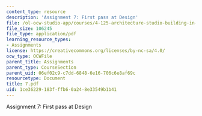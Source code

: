 ```yaml
---
content_type: resource
description: 'Assignment 7: First pass at Design'
file: /ol-ocw-studio-app/courses/4-125-architecture-studio-building-in-landscapes-fall-2002/1ce36229183fffb60a248e33549b1b41_7.pdf
file_size: 106245
file_type: application/pdf
learning_resource_types:
- Assignments
license: https://creativecommons.org/licenses/by-nc-sa/4.0/
ocw_type: OCWFile
parent_title: Assignments
parent_type: CourseSection
parent_uid: 06ef02c9-c7dd-6848-6e16-706c6e8af69c
resourcetype: Document
title: 7.pdf
uid: 1ce36229-183f-ffb6-0a24-8e33549b1b41
---
```

Assignment 7: First pass at Design